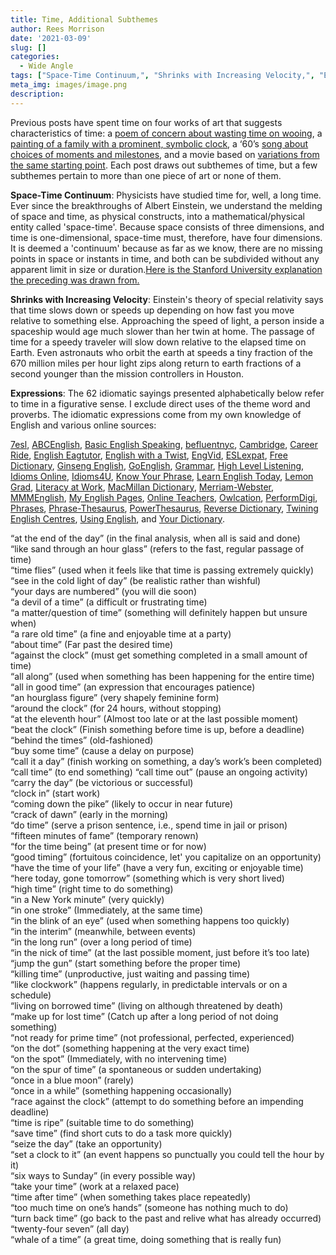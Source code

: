 ```yaml
---
title: Time, Additional Subthemes
author: Rees Morrison
date: '2021-03-09'
slug: []
categories:
  - Wide Angle
tags: ["Space-Time Continuum,", "Shrinks with Increasing Velocity,", "Expressions"]
meta_img: images/image.png
description: 
---
```


Previous posts have spent time on four works of art that suggests characteristics of time:  a [poem of concern about wasting time on wooing](https://themesfromart.com/blog/2021-03-08-time-to-his-coy-mistress-by-andrew-marvell/timecoy/), a [painting of a family with a prominent, symbolic clock](https://themesfromart.com/blog/2021-03-08-time-from-the-bellili-family-by-edgar-degas/timebellili/), a ‘60’s [song about choices of moments and milestones](https://themesfromart.com/blog/2021-03-08-time-from-turn-turn-turn-by-the-byrds/timeturnturn/), and a movie based on [variations from the same starting point](https://themesfromart.com/blog/2021-03-08-time-from-groundhog-day-starring-bill-murray/timegroundhog/). Each post draws out subthemes of time, but a few subthemes pertain to more than one piece of art or none of them.

<!--more-->

**Space-Time Continuum**:  Physicists have studied time for, well, a long time.  Ever since the breakthroughs of Albert Einstein, we understand the melding of space and time, as physical constructs, into a mathematical/physical entity called 'space-time'.   Because space consists of three dimensions, and time is one-dimensional, space-time must, therefore, have four dimensions. It is deemed a 'continuum' because as far as we know, there are no missing points in space or instants in time, and both can be subdivided without any apparent limit in size or duration.[Here is the Stanford University  explanation the preceding was drawn from.](https://einstein.stanford.edu/content/relativity/q411.html)

**Shrinks with Increasing Velocity**:   Einstein's theory of special relativity says that time slows down or speeds up depending on how fast you move relative to something else.  Approaching the speed of light, a person inside a spaceship would age much slower than her twin at home.  The passage of time for a speedy traveler will slow down relative to the elapsed time on Earth.   Even astronauts who orbit the earth at speeds a tiny fraction of the 670 million miles per hour light zips along return to earth fractions of a second younger than the mission controllers in Houston.

**Expressions**: The 62 idiomatic sayings presented alphabetically below refer to time in a
figurative sense. I exclude direct uses of the theme word and proverbs. The idiomatic expressions come from my own knowledge of English and various online sources:  

[7esl](https://7esl.com/), [ABCEnglish](https://www.abcenglish.nl/), [Basic English Speaking](https://basicenglishspeaking.com/), [befluentnyc](https://befluentnyc.tumblr.com/post/), [Cambridge](Https://dictionary.cambridge.org/topics/), [Career Ride](https://www.careerride.com/idioms-meaning-and-examples-part-1.aspx), [English Eagtutor](https://english.eagetutor.com/beginner-s-english/), [English with a Twist](https://englishwithatwist.com/), [EngVid](https://www.engvid.com/),  [ESLexpat](https://eslexpat.com/english-idioms-and-phrases/), [Free Dictionary](https://idioms.thefreedictionary.com/), [Ginseng English](https://ginsengenglish.com/blog/), [GoEnglish](http://www.goenglish.com/Idioms/), [Grammar](https://grammar.yourdictionary.com/), [High Level Listening](https://www.highlevellistening.com/), [Idioms Online](https://www.idioms.online/), [Idioms4U](http://www.idioms4you.com/list), [Know Your Phrase](https://knowyourphrase.com/an), 
[Learn English Today](https://www.learn-english-today.com/vocabulary/), [Lemon Grad](https://lemongrad.com/idioms-with-meanings-and-examples/), [Literacy at Work](https://www.literacyatwork.net/), [MacMillan Dictionary](https://www.macmillandictionary.com/dictionary/british/),  [Merriam-Webster](https://www.merriam-webster.com/), [MMMEnglish](https://www.mmmenglish.com/),  [My English Pages](https://www.myenglishpages.com/), [Online Teachers](https://onlineteachersuk.com/english-idioms/), [Owlcation]( https://owlcation.com/),  [PerformDigi](https://performdigi.com/idioms-and-phrases/),
[Phrases](https://www.phrases.com/psearch/), [Phrase-Thesaurus](https://www.phrases.org.uk/phrase-thesaurus/related/), [PowerThesaurus](https://www.powerthesaurus.org/), [Reverse Dictionary](https://reversedictionary.org/wordsfor/), [Twining English Centres](https://www.twinenglishcentres.com/blog/), [Using English](https://www.usingenglish.com/reference/idioms/cat/), and [Your Dictionary](https://www.yourdictionary.com/).

<!--Here are the sayings.--> 

“at the end of the day” (in the final analysis, when all is said and done)   
“like sand through an hour glass” (refers to the fast, regular passage of time)   
“time flies” (used when it feels like that time is passing extremely quickly)   
“see in the cold light of day” (be realistic rather than wishful)   
“your days are numbered” (you will die soon)   
“a devil of a time” (a difficult or frustrating time)   
“a matter/question of time” (something will definitely happen but unsure when)   
“a rare old time” (a fine and enjoyable time at a party)   
“about time” (Far past the desired time)   
“against the clock” (must get something completed in a small amount of time)   
“all along” (used when something has been happening for the entire time)   
“all in good time” (an expression that encourages patience)   
“an hourglass figure” (very shapely feminine form)  
“around the clock” (for 24 hours, without stopping)   
“at the eleventh hour” (Almost too late or at the last possible moment)   
“beat the clock” (Finish something before time is up, before a deadline)   
“behind the times” (old-fashioned)  
“buy some time” (cause a delay on purpose)   
“call it a day” (finish working on something, a day’s work’s been completed)   
“call time” (to end something) 
“call time out” (pause an ongoing activity)
“carry the day” (be victorious or successful)   
“clock in” (start work)  
“coming down the pike” (likely to occur in near future)   
“crack of dawn” (early in the morning)   
“do time” (serve a prison sentence, i.e., spend time in jail or prison)   
“fifteen minutes of fame” (temporary renown)   
“for the time being” (at present time or for now)   
“good timing” (fortuitous coincidence, let' you capitalize on an opportunity)   
“have the time of your life” (have a very fun, exciting or enjoyable time)   
“here today, gone tomorrow” (something which is very short lived)   
“high time” (right time to do something)   
“in a New York minute” (very quickly)   
“in one stroke” (Immediately, at the same time)   
“in the blink of an eye” (used when something happens too quickly)   
“in the interim” (meanwhile, between events)   
“in the long run” (over a long period of time)   
“in the nick of time” (at the last possible moment, just before it’s too late)   
“jump the gun” (start something before the proper time)   
“killing time” (unproductive, just waiting and passing time)   
“like clockwork” (happens regularly, in predictable intervals or on a schedule)   
“living on borrowed time” (living on although threatened by death)   
“make up for lost time” (Catch up after a long period of not doing something)   
“not ready for prime time” (not professional, perfected, experienced)   
“on the dot” (something happening at the very exact time)   
“on the spot” (Immediately, with no intervening time)   
“on the spur of time” (a spontaneous or sudden undertaking)   
“once in a blue moon” (rarely)   
“once in a while” (something happening occasionally)   
“race against the clock” (attempt to do something before an impending deadline)  
“time is ripe” (suitable time to do something)   
“save time” (find short cuts to do a task more quickly)   
“seize the day” (take an opportunity)   
“set a clock to it” (an event happens so punctually you could tell the hour by it)   
“six ways to Sunday” (in every possible way)   
“take your time” (work at a relaxed pace)   
“time after time” (when something takes place repeatedly)   
“too much time on one’s hands” (someone has nothing much to do)   
“turn back time” (go back to the past and relive what has already occurred)   
“twenty-four seven” (all day)  
“whale of a time” (a great time, doing something that is really fun)   


